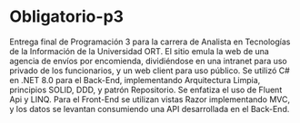 # Obligatorio-p3
Entrega final de Programación 3 para la carrera de Analista en Tecnologías de la Información de la Universidad ORT.
El sitio emula la web de una agencia de envíos por encomienda, dividiéndose en una intranet para uso privado de los funcionarios, y un web client para uso público.
Se utilizó C# en .NET 8.0 para el Back-End, implementando Arquitectura Limpia, principios SOLID, DDD, y patrón Repositorio. Se enfatiza el uso de Fluent Api y LINQ. Para el Front-End se utilizan vistas Razor implementando MVC, y los datos se levantan consumiendo una API desarrollada en el Back-End.
